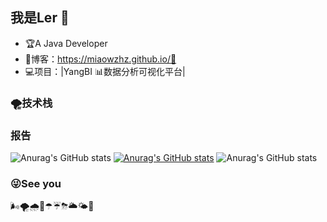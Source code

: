 ## 我是Ler 🐲



- 🏆A Java Developer
- 📝博客：https://miaowzhz.github.io/🤗
- 💻项目：|YangBI 📊数据分析可视化平台|

### 🌪技术栈

### 报告
![Anurag's GitHub stats](https://github-readme-stats.vercel.app/api?username=Miaowzhz&show_icons=true)
[![Anurag's GitHub stats](https://github-readme-stats.vercel.app/api?username=Miaowzhz)](https://github.com/anuraghazra/github-readme-stats)
![Anurag's GitHub stats](https://github-readme-stats.vercel.app/api?username=Miaowzhz&show_icons=true&theme=radical&title_color=ff69b4&text_color=f0f0f0&icon_color=ff69b4&bg_color=gradient:45deg,#ff69b4,#800080&hide_border=true&cache_seconds=3600&locale=zh)

### 😜See you

🌬🌪🌧🌂☂☔⛈🌥🌤🌈
